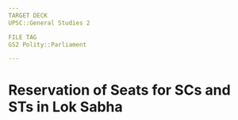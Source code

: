 ```yaml
---
TARGET DECK
UPSC::General Studies 2

FILE TAG
GS2 Polity::Parliament

---
```

# Reservation of Seats for SCs and STs in Lok Sabha